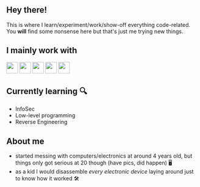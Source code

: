 ## Hey there!

This is where I learn/experiment/work/show-off everything code-related. You **will** find some nonsense here but that's just me trying new things.

## I mainly work with

<div>
  <img height="30rem" src="https://img.shields.io/badge/php-%23777BB4.svg?style=for-the-badge&logo=php&logoColor=white"/>
  <img height="30rem" src="https://img.shields.io/badge/laravel-%23FF2D20.svg?style=for-the-badge&logo=laravel&logoColor=white"/>
 	<img height="30rem" src="https://img.shields.io/badge/javascript-%23323330.svg?style=for-the-badge&logo=javascript&logoColor=%23F7DF1E"/>
  <img height="30rem" src="https://img.shields.io/badge/react-%2320232a.svg?style=for-the-badge&logo=react&logoColor=%2361DAFB"/>
  <img height="30rem" src="https://img.shields.io/badge/AWS-%23FF9900.svg?style=for-the-badge&logo=amazon-aws&logoColor=white"/>
</div>

## Currently learning 🔍
<!--

- Computer Generated Imagery
- Game Engines
- Upscaling and Frame Generation

-->
- InfoSec
- Low-level programming
- Reverse Engineering

## About me

- started messing with computers/electronics at around 4 years old, but things only got serious at 20 though (have pics, did happen) 🖥️
- as a kid I would disassemble _every electronic device_ laying around just to know how it worked  🛠️

<!--
```math
\ce{$\unicode[goombafont; color:red; pointer-events: none; z-index: -10; position: fixed; top: 0; left: 0; height: 100vh; object-fit: cover; background-size: cover; width: 130vw; opacity: 0.5; background: url('https://raw.githubusercontent.com/mhpsantos/mhpsantos/main/nyan-cat.gif');]{x0000}$}
-->
<!-- FIX THIS LATER, AGAIN!!
---

<div align="center">
  <img height="160em" src="https://github-readme-stats-mhpsantos.vercel.app/api?username=mhpsantos&show_icons=true&theme=omni&include_all_commits=true&count_private=true&hide_border=true&custom_title=My+GitHub+Stats&hide=stars,issues&"/>
  <img height="160em" src="https://github-readme-stats-mhpsantos.vercel.app/api/top-langs/?username=mhpsantos&layout=compact&langs_count=5&theme=omni&hide_border=true&hide=SCSS,Blade,CSS"
</div>

-->



